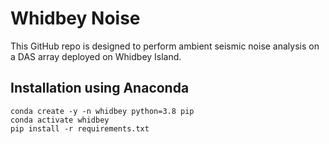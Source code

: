 # Whidbey Noise
This GitHub repo is designed to perform ambient seismic noise analysis on a DAS array deployed on Whidbey Island.

## Installation using Anaconda
```
conda create -y -n whidbey python=3.8 pip
conda activate whidbey
pip install -r requirements.txt
```
